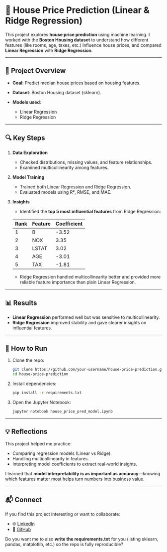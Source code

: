 # 🏡 House Price Prediction (Linear & Ridge Regression)

This project explores **house price prediction** using machine learning.
I worked with the **Boston Housing dataset** to understand how different features (like rooms, age, taxes, etc.) influence house prices, and compared **Linear Regression** with **Ridge Regression**.

---

## 📌 Project Overview

* **Goal**: Predict median house prices based on housing features.
* **Dataset**: Boston Housing dataset (sklearn).
* **Models used**:

  * Linear Regression
  * Ridge Regression

---

## 🔍 Key Steps

1. **Data Exploration**

   * Checked distributions, missing values, and feature relationships.
   * Examined multicollinearity among features.

2. **Model Training**

   * Trained both Linear Regression and Ridge Regression.
   * Evaluated models using R², RMSE, and MAE.

3. **Insights**

   * Identified the **top 5 most influential features** from Ridge Regression:

   | Rank | Feature | Coefficient |
   | ---- | ------- | ----------- |
   | 1    | B       | -3.52       |
   | 2    | NOX     | 3.35        |
   | 3    | LSTAT   | 3.02        |
   | 4    | AGE     | -3.01       |
   | 5    | TAX     | -1.81       |

   * Ridge Regression handled multicollinearity better and provided more reliable feature importance than plain Linear Regression.

---

## 📊 Results

* **Linear Regression** performed well but was sensitive to multicollinearity.
* **Ridge Regression** improved stability and gave clearer insights on influential features.

---

## 🚀 How to Run

1. Clone the repo:

   ```bash
   git clone https://github.com/your-username/house-price-prediction.git
   cd house-price-prediction
   ```
2. Install dependencies:

   ```bash
   pip install -r requirements.txt
   ```
3. Open the Jupyter Notebook:

   ```bash
   jupyter notebook house_price_pred_model.ipynb
   ```

---

## 💡 Reflections

This project helped me practice:

* Comparing regression models (Linear vs Ridge).
* Handling multicollinearity in features.
* Interpreting model coefficients to extract real-world insights.

I learned that **model interpretability is as important as accuracy**—knowing which features matter most helps turn numbers into business value.

---

## 📬 Connect

If you find this project interesting or want to collaborate:

* 🌐 [LinkedIn](https://www.linkedin.com/in/devmab/)
* 🐙 [GitHub](https://github.com/devmab24/)

Do you want me to also **write the requirements.txt** for you (listing sklearn, pandas, matplotlib, etc.) so the repo is fully reproducible?
